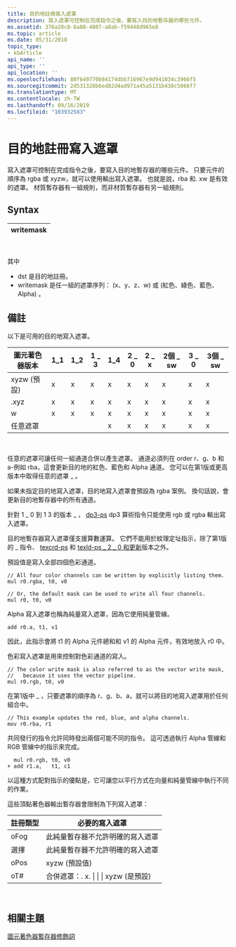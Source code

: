 ```yaml
---
title: 目的地註冊寫入遮罩
description: 寫入遮罩可控制在完成指令之後，要寫入目的地暫存器的哪些元件。
ms.assetid: 376a28c8-8a88-4807-a8ab-f59448d965e8
ms.topic: article
ms.date: 05/31/2018
topic_type:
- kbArticle
api_name: ''
api_type: ''
api_location: ''
ms.openlocfilehash: 80f649770b84174dbb716967e9d941034c3966f5
ms.sourcegitcommit: 2d531328b6ed82d4ad971a45a5131b430c5866f7
ms.translationtype: MT
ms.contentlocale: zh-TW
ms.lasthandoff: 09/16/2019
ms.locfileid: "103932583"
---
```

# <a name="destination-register-write-mask"></a>目的地註冊寫入遮罩

寫入遮罩可控制在完成指令之後，要寫入目的地暫存器的哪些元件。 只要元件的順序為 rgba 或 xyzw，就可以使用輸出寫入遮罩。 也就是說，rba 和. xw 是有效的遮罩。 材質暫存器有一組規則，而非材質暫存器有另一組規則。

## <a name="syntax"></a>Syntax



| writemask |
|---------------|



 

其中

-   dst 是目的地註冊。
-   writemask 是任一組的遮罩序列： (x、y、z、w) 或 (紅色、綠色、藍色、Alpha) 。

## <a name="remarks"></a>備註

以下是可用的目的地寫入遮罩。



| 圖元著色器版本 | 1\_1 | 1\_2 | 1 \_ 3 | 1\_4 | 2 \_ 0 | 2 \_ x | 2個 \_ sw | 3 \_ 0 | 3個 \_ sw |
|-----------------------|------|------|------|------|------|------|-------|------|-------|
| xyzw (預設)        | x    | x    | x    | x    | x    | x    | x     | x    | x     |
| .xyz                  | x    | x    | x    | x    | x    | x    | x     | x    | x     |
| w                    | x    | x    | x    | x    | x    | x    | x     | x    | x     |
| 任意遮罩        |      |      |      | x    | x    | x    | x     | x    | x     |



 

任意的遮罩可讓任何一組通道合併以產生遮罩。 通道必須列在 order r、g、b 和 a-例如 rba，這會更新目的地的紅色、藍色和 Alpha 通道。 您可以在第1版或更高版本中取得任意的遮罩 \_ 。

如果未指定目的地寫入遮罩，目的地寫入遮罩會預設為 rgba 案例。 換句話說，會更新目的地暫存器中的所有通道。

針對 1 \_ 0 到 1 3 的版本 \_ ， [dp3-ps](dp3---ps.md) dp3 算術指令只能使用 rgb 或 rgba 輸出寫入遮罩。

目的地暫存器寫入遮罩僅支援算數運算。 它們不能用於紋理定址指示，除了第1版的 \_ 指令、 [texcrd-ps](texcrd---ps.md) 和 [texld-ps \_ 2 \_ 0 和更新](texld---ps-2-0.md)版本之外。

預設值是寫入全部四個色彩通道。


```
// All four color channels can be written by explicitly listing them.
mul r0.rgba, t0, v0

// Or, the default mask can be used to write all four channels.
mul r0, t0, v0
```



Alpha 寫入遮罩也稱為純量寫入遮罩，因為它使用純量管線。


```
add r0.a, t1, v1
```



因此，此指示會將 t1 的 Alpha 元件總和和 v1 的 Alpha 元件，有效地放入 r0 中。

色彩寫入遮罩是用來控制對色彩通道的寫入。


```
// The color write mask is also referred to as the vector write mask, 
//   because it uses the vector pipeline.
mul r0.rgb, t0, v0
```



在第1版中 \_ ，只要遮罩的順序為 r、g、b、a，就可以將目的地寫入遮罩用於任何組合中。


```
// This example updates the red, blue, and alpha channels.
mov r0.rba, r1
```



共同發行的指令允許同時發出兩個可能不同的指令。 這可透過執行 Alpha 管線和 RGB 管線中的指示來完成。


```
  mul r0.rgb, t0, v0
+ add r1.a,   t1, c1
```



以這種方式配對指示的優點是，它可讓您以平行方式在向量和純量管線中執行不同的作業。

這些頂點著色器輸出暫存器會限制為下列寫入遮罩：



| 註冊類型 | 必要的寫入遮罩                                              |
|---------------|------------------------------------------------------------------|
| oFog          | 此純量暫存器不允許明確的寫入遮罩        |
| 選擇          | 此純量暫存器不允許明確的寫入遮罩        |
| oPos          | xyzw (預設值)                                       |
| oT\#          | 合併遮罩：. x. \| \| \| xyzw (是預設)  |



 

## <a name="related-topics"></a>相關主題

<dl> <dt>

[圖元著色器暫存器修飾詞](dx9-graphics-reference-asm-ps-registers-modifiers.md)
</dt> </dl>

 

 




